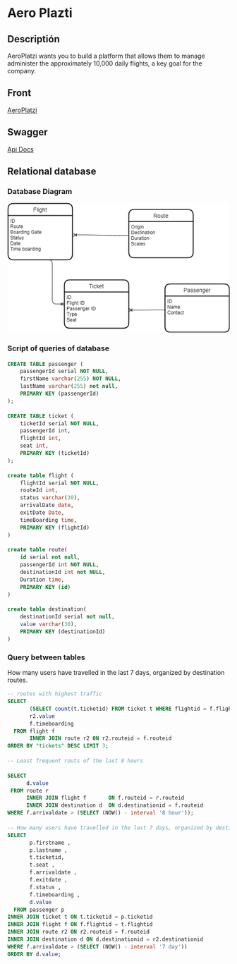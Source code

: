 # Aero Plazti

## Descriptión
AeroPlatzi wants you to build a platform that allows them to manage administer the approximately 10,000 daily flights, a key goal for the company.


## Front
[AeroPlatzi](http://35.226.180.202:3000/front/)

## Swagger
[Api Docs](http://35.226.180.202:3000/api-docs/)

## Relational database

### Database Diagram
![alt text](/resources/DataBaseDiagram.png "AeroPlatzi Database Diagram")

### Script of queries of database

```sql
CREATE TABLE passenger (
    passengerId serial NOT NULL,
    firstName varchar(255) NOT NULL,
    lastName varchar(255) not null,
    PRIMARY KEY (passengerId)
);

CREATE TABLE ticket (
    ticketId serial NOT NULL,
    passengerId int,
    flightId int,
    seat int,
    PRIMARY KEY (ticketId)
);

create table flight (
    flightId serial NOT NULL,
    routeId int,
    status varchar(30),
    arrivalDate date,
    exitDate Date,
    timeBoarding time,
    PRIMARY KEY (flightId)
)

create table route(
    id serial not null,
    passengerId int NOT NULL,
    destinationId int not NULL,
    Duration time,
    PRIMARY KEY (id)
)

create table destination(
    destinationId serial not null,
    value varchar(30),
    PRIMARY KEY (destinationId)
)
```

### Query between tables


How many users have travelled in the last 7 days, organized by destination routes.
```sql
-- routes with highest traffic
SELECT 
       (SELECT count(t.ticketid) FROM ticket t WHERE flightid = f.flightid) AS "tickets",
       r2.value 
       f.timeboarding 
  FROM flight f  
       INNER JOIN route r2 ON r2.routeid = f.routeid 
ORDER BY "tickets" DESC LIMIT 3;

-- Least frequent routs of the last 8 hours

SELECT 
      d.value 
 FROM route r 
      INNER JOIN flight f 		ON f.routeid = r.routeid
      INNER JOIN destination d	ON d.destinationid = f.routeid 
WHERE f.arrivaldate > (SELECT (NOW() - interval '8 hour'));

-- How many users have travelled in the last 7 days, organized by destination routes.
SELECT 
       p.firstname ,
       p.lastname ,
       t.ticketid,
       t.seat ,
       f.arrivaldate ,
       f.exitdate ,
       f.status ,
       f.timeboarding ,
       d.value 
  FROM passenger p 
INNER JOIN ticket t ON t.ticketid = p.ticketid
INNER JOIN flight f ON f.flightid = t.flightid 
INNER JOIN route r2 ON r2.routeid = f.routeid 
INNER JOIN destination d ON d.destinationid = r2.destinationid 
WHERE f.arrivaldate > (SELECT (NOW() - interval '7 day'))
ORDER BY d.value;
```

